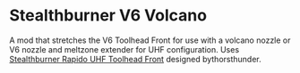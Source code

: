 # Stealthburner V6 Volcano

A mod that stretches the V6 Toolhead Front for use with a volcano nozzle or V6 nozzle and meltzone extender for UHF configuration. 
Uses [Stealthburner Rapido UHF Toolhead Front](https://github.com/VoronDesign/VoronUsers/tree/main/printer_mods/bythorsthunder/Stealthburner_Rapido_Uhf) designed bythorsthunder.
